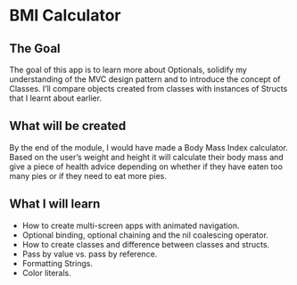 #  BMI Calculator

## The Goal

The goal of this app is to learn more about Optionals, solidify my understanding of the MVC design pattern and to introduce the concept of Classes. I’ll compare objects created from classes with instances of Structs that I learnt about earlier. 

## What will be created

By the end of the module, I would have made a Body Mass Index calculator. Based on the user’s weight and height it will calculate their body mass and give a piece of health advice depending on whether if they have eaten too many pies or if they need to eat more pies. 

## What I will learn

* How to create multi-screen apps with animated navigation.
* Optional binding, optional chaining and the nil coalescing operator.
* How to create classes and difference between classes and structs. 
* Pass by value vs. pass by reference. 
* Formatting Strings. 
* Color literals.
